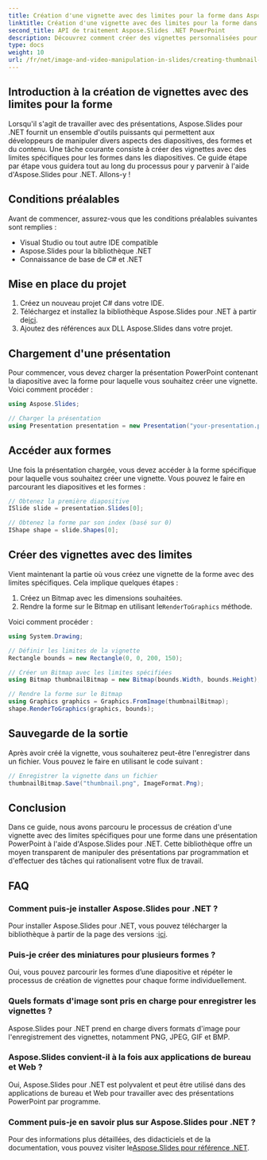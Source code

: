 ```yaml
---
title: Création d'une vignette avec des limites pour la forme dans Aspose.Slides
linktitle: Création d'une vignette avec des limites pour la forme dans Aspose.Slides
second_title: API de traitement Aspose.Slides .NET PowerPoint
description: Découvrez comment créer des vignettes personnalisées pour les formes dans les présentations PowerPoint à l'aide d'Aspose.Slides pour .NET. Ce guide étape par étape fournit des exemples de code source et couvre le chargement de présentations, l'accès aux formes, la définition des limites des vignettes, le rendu, l'enregistrement, etc.
type: docs
weight: 10
url: /fr/net/image-and-video-manipulation-in-slides/creating-thumbnail-bounds-shape/
---
```


## Introduction à la création de vignettes avec des limites pour la forme

Lorsqu'il s'agit de travailler avec des présentations, Aspose.Slides pour .NET fournit un ensemble d'outils puissants qui permettent aux développeurs de manipuler divers aspects des diapositives, des formes et du contenu. Une tâche courante consiste à créer des vignettes avec des limites spécifiques pour les formes dans les diapositives. Ce guide étape par étape vous guidera tout au long du processus pour y parvenir à l'aide d'Aspose.Slides pour .NET. Allons-y !

## Conditions préalables

Avant de commencer, assurez-vous que les conditions préalables suivantes sont remplies :

- Visual Studio ou tout autre IDE compatible
- Aspose.Slides pour la bibliothèque .NET
- Connaissance de base de C# et .NET

## Mise en place du projet

1. Créez un nouveau projet C# dans votre IDE.
2.  Téléchargez et installez la bibliothèque Aspose.Slides pour .NET à partir de[ici](https://releases.aspose.com/slides/net/).
3. Ajoutez des références aux DLL Aspose.Slides dans votre projet.

## Chargement d'une présentation

Pour commencer, vous devez charger la présentation PowerPoint contenant la diapositive avec la forme pour laquelle vous souhaitez créer une vignette. Voici comment procéder :

```csharp
using Aspose.Slides;

// Charger la présentation
using Presentation presentation = new Presentation("your-presentation.pptx");
```

## Accéder aux formes

Une fois la présentation chargée, vous devez accéder à la forme spécifique pour laquelle vous souhaitez créer une vignette. Vous pouvez le faire en parcourant les diapositives et les formes :

```csharp
// Obtenez la première diapositive
ISlide slide = presentation.Slides[0];

// Obtenez la forme par son index (basé sur 0)
IShape shape = slide.Shapes[0];
```

## Créer des vignettes avec des limites

Vient maintenant la partie où vous créez une vignette de la forme avec des limites spécifiques. Cela implique quelques étapes :

1. Créez un Bitmap avec les dimensions souhaitées.
2.  Rendre la forme sur le Bitmap en utilisant le`RenderToGraphics` méthode.

Voici comment procéder :

```csharp
using System.Drawing;

// Définir les limites de la vignette
Rectangle bounds = new Rectangle(0, 0, 200, 150);

// Créer un Bitmap avec les limites spécifiées
using Bitmap thumbnailBitmap = new Bitmap(bounds.Width, bounds.Height);

// Rendre la forme sur le Bitmap
using Graphics graphics = Graphics.FromImage(thumbnailBitmap);
shape.RenderToGraphics(graphics, bounds);
```

## Sauvegarde de la sortie

Après avoir créé la vignette, vous souhaiterez peut-être l'enregistrer dans un fichier. Vous pouvez le faire en utilisant le code suivant :

```csharp
// Enregistrer la vignette dans un fichier
thumbnailBitmap.Save("thumbnail.png", ImageFormat.Png);
```

## Conclusion

Dans ce guide, nous avons parcouru le processus de création d'une vignette avec des limites spécifiques pour une forme dans une présentation PowerPoint à l'aide d'Aspose.Slides pour .NET. Cette bibliothèque offre un moyen transparent de manipuler des présentations par programmation et d'effectuer des tâches qui rationalisent votre flux de travail.

## FAQ

### Comment puis-je installer Aspose.Slides pour .NET ?

 Pour installer Aspose.Slides pour .NET, vous pouvez télécharger la bibliothèque à partir de la page des versions :[ici](https://releases.aspose.com/slides/net/).

### Puis-je créer des miniatures pour plusieurs formes ?

Oui, vous pouvez parcourir les formes d’une diapositive et répéter le processus de création de vignettes pour chaque forme individuellement.

### Quels formats d'image sont pris en charge pour enregistrer les vignettes ?

Aspose.Slides pour .NET prend en charge divers formats d'image pour l'enregistrement des vignettes, notamment PNG, JPEG, GIF et BMP.

### Aspose.Slides convient-il à la fois aux applications de bureau et Web ?

Oui, Aspose.Slides pour .NET est polyvalent et peut être utilisé dans des applications de bureau et Web pour travailler avec des présentations PowerPoint par programme.

### Comment puis-je en savoir plus sur Aspose.Slides pour .NET ?

 Pour des informations plus détaillées, des didacticiels et de la documentation, vous pouvez visiter le[Aspose.Slides pour référence .NET](https://reference.aspose.com/slides/net/).